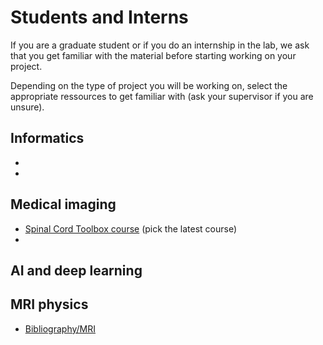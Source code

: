 # Students and Interns

If you are a graduate student or if you do an internship in the lab, we ask that you get familiar with 
the material before starting working on your project.

Depending on the type of project you will be working on, select the appropriate ressources to 
get familiar with (ask your supervisor if you are unsure).

## Informatics

- [](../geek-tips/bash-shell/README.md)
- [](../geek-tips/git.md)

## Medical imaging

- [Spinal Cord Toolbox course](https://spinalcordtoolbox.com/user_section/courses.html) (pick the latest course)
- [](#neuroimaging-analysis)

## AI and deep learning



## MRI physics
- [Bibliography/MRI](https://intranet.neuro.polymtl.ca/bibliography/mri.html#general)

